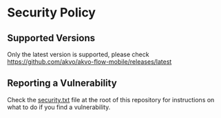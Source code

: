 # Security Policy

## Supported Versions

Only the latest version is supported, please check https://github.com/akvo/akvo-flow-mobile/releases/latest

## Reporting a Vulnerability
Check the [security.txt](https://github.com/akvo/akvo-flow-mobile/blob/develop/security.txt) file at the root of this repository for instructions on what to do if you find a vulnerability.
